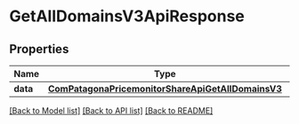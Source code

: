 # GetAllDomainsV3ApiResponse

## Properties
Name | Type | Description | Notes
------------ | ------------- | ------------- | -------------
**data** | [**ComPatagonaPricemonitorShareApiGetAllDomainsV3**](ComPatagonaPricemonitorShareApiGetAllDomainsV3.md) |  | 

[[Back to Model list]](../README.md#documentation-for-models) [[Back to API list]](../README.md#documentation-for-api-endpoints) [[Back to README]](../README.md)



